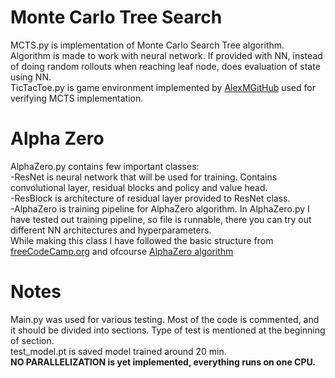 # Monte Carlo Tree Search  
MCTS.py is implementation of Monte Carlo Search Tree algorithm. Algorithm is made to work
with neural network. If provided with NN, instead of doing random rollouts when reaching leaf
node, does evaluation of state using NN.  
TicTacToe.py is game environment implemented by [AlexMGitHub](https://github.com/AlexMGitHub/Checkers-MCTS)
used for verifying MCTS implementation.  
# Alpha Zero
AlphaZero.py contains few important classes:  
-ResNet is neural network that will be used for training. Contains convolutional layer, residual blocks and policy and value head.  
-ResBlock is architecture of residual layer provided to ResNet class.  
-AlphaZero is training pipeline for AlphaZero algorithm. In AlphaZero.py I have tested out 
training pipeline, so file is runnable, there you can try out different NN architectures and
hyperparameters.  
While making this class I have followed the basic structure from [freeCodeCamp.org](https://www.youtube.com/watch?v=wuSQpLinRB4&t=9981s&ab_channel=freeCodeCamp.org) and ofcourse
[AlphaZero algorithm](https://web.stanford.edu/~surag/posts/alphazero.html)


# Notes
Main.py was used for various testing. Most of the code is commented, and it should be divided into sections. Type of test is mentioned at the beginning of section.  
test_model.pt is saved model trained around 20 min.  
**NO PARALLELIZATION is yet implemented, everything runs on one CPU.**
